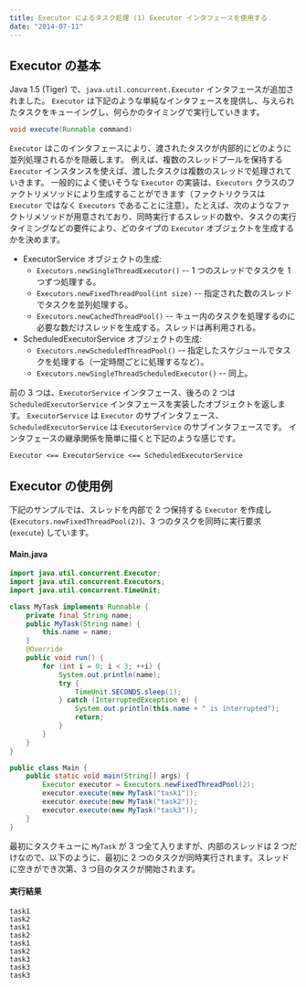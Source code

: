```yaml
---
title: Executor によるタスク処理 (1) Executor インタフェースを使用する
date: "2014-07-11"
---
```


Executor の基本
----

Java 1.5 (Tiger) で、`java.util.concurrent.Executor` インタフェースが追加されました。
`Executor` は下記のような単純なインタフェースを提供し、与えられたタスクをキューイングし、何らかのタイミングで実行していきます。

```java
void execute(Runnable command)
```

`Executor` はこのインタフェースにより、渡されたタスクが内部的にどのように並列処理されるかを隠蔽します。
例えば、複数のスレッドプールを保持する `Executor` インスタンスを使えば、渡したタスクは複数のスレッドで処理されていきます。
一般的によく使いそうな `Executor` の実装は、`Executors` クラスのファクトリメソッドにより生成することができます（ファクトリクラスは `Executor` ではなく `Executors` であることに注意）。たとえば、次のようなファクトリメソッドが用意されており、同時実行するスレッドの数や、タスクの実行タイミングなどの要件により、どのタイプの `Executor` オブジェクトを生成するかを決めます。

- ExecutorService オブジェクトの生成:
  - `Executors.newSingleThreadExecutor()` -- 1 つのスレッドでタスクを 1 つずつ処理する。
  - `Executors.newFixedThreadPool(int size)` -- 指定された数のスレッドでタスクを並列処理する。
  - `Executors.newCachedThreadPool()` -- キュー内のタスクを処理するのに必要な数だけスレッドを生成する。スレッドは再利用される。
- ScheduledExecutorService オブジェクトの生成:
  - `Executors.newScheduledThreadPool()` -- 指定したスケジュールでタスクを処理する（一定時間ごとに処理するなど）。
  - `Executors.newSingleThreadScheduledExecutor()` -- 同上。

前の 3 つは、`ExecutorService` インタフェース、後ろの 2 つは `ScheduledExecutorService` インタフェースを実装したオブジェクトを返します。
`ExecutorService` は `Executor` のサブインタフェース、`ScheduledExecutorService` は `ExecutorService` のサブインタフェースです。
インタフェースの継承関係を簡単に描くと下記のような感じです。

```
Executor <== ExecutorService <== ScheduledExecutorService
```

Executor の使用例
----

下記のサンプルでは、スレッドを内部で 2 つ保持する `Executor` を作成し (`Executors.newFixedThreadPool(2)`)、3 つのタスクを同時に実行要求 (`execute`) しています。

#### Main.java

```java
import java.util.concurrent.Executor;
import java.util.concurrent.Executors;
import java.util.concurrent.TimeUnit;

class MyTask implements Runnable {
    private final String name;
    public MyTask(String name) {
        this.name = name;
    }
    @Override
    public void run() {
        for (int i = 0; i < 3; ++i) {
            System.out.println(name);
            try {
                TimeUnit.SECONDS.sleep(1);
            } catch (InterruptedException e) {
                System.out.println(this.name + " is interrupted");
                return;
            }
        }
    }
}

public class Main {
    public static void main(String[] args) {
        Executor executor = Executors.newFixedThreadPool(2);
        executor.execute(new MyTask("task1"));
        executor.execute(new MyTask("task2"));
        executor.execute(new MyTask("task3"));
    }
}
```

最初にタスクキューに `MyTask` が 3 つ全て入りますが、内部のスレッドは 2 つだけなので、以下のように、最初に 2 つのタスクが同時実行されます。スレッドに空きができ次第、3 つ目のタスクが開始されます。

#### 実行結果

```
task1
task2
task1
task2
task1
task2
task3
task3
task3
```

